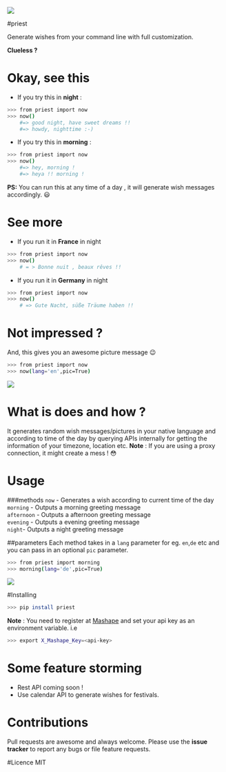 ![](http://assets.flatcartoon.com/images/3.png)

#priest

Generate wishes from your command line with full customization.

**Clueless ?**

# Okay, see this
- If you try this in **night** :

```bash
>>> from priest import now
>>> now()
    #=> good night, have sweet dreams !!
    #=> howdy, nighttime :-)
```

- If you try this in **morning** :

```bash
>>> from priest import now
>>> now()
    #=> hey, morning !
    #=> heya !! morning !
```
        
**PS:** You can run this at any time of a day , it will generate wish messages accordingly. :smiley:

# See more
- If you run it in **France** in night
    
```bash
>>> from priest import now
>>> now()
    # = > Bonne nuit , beaux rêves !!
```

- If you run it in **Germany** in night

```bash
>>> from priest import now
>>> now()
    # => Gute Nacht, süße Träume haben !!
```
        

# Not impressed ?
And, this gives you an awesome picture message :wink:

```bash
>>> from priest import now
>>> now(lang='en',pic=True)
```
    
![](http://i.imgur.com/pG2FRcr.jpg)

# What is does and how ?
It generates random wish messages/pictures in your native language and according to time of the day by querying APIs internally for getting the information of your timezone, location etc.
**Note** : If you are using a proxy connection, it might create a mess ! :flushed:

# Usage
###methods
`now` -  Generates a wish according to current time of the day    
`morning` -  Outputs a morning greeting message   
`afternoon` -  Outputs a afternoon greeting message   
`evening` -  Outputs a evening greeting message  
`night`-  Outputs a night greeting message   

##parameters 
Each method takes in a `lang` parameter for eg. `en`,`de` etc and you can pass in an optional `pic` parameter.

```bash
>>> from priest import morning
>>> morning(lang='de',pic=True)
```

![](http://i.imgur.com/hv8URIf.jpg)


#Installing

```bash
>>> pip install priest
```

**Note** : You need to register at [Mashape](https://www.mashape.com) and set your api key as an environment variable. i.e

```bash
>>> export X_Mashape_Key=<api-key>
```
    
# Some feature storming
- Rest API coming soon !
- Use calendar API to generate wishes for festivals.

# Contributions
Pull requests are awesome and always welcome. Please use the **issue tracker** to report any bugs or file feature requests.

#Licence 
MIT


